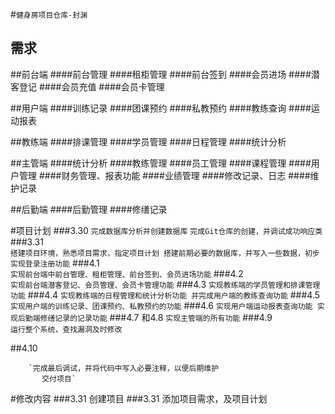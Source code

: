 #`健身房项目仓库-封渊`
## 需求
##前台端
####前台管理
####租柜管理
####前台签到
####会员进场
####潜客登记
####会员充值
####会员卡管理

##用户端
####训练记录
####团课预约
####私教预约
####教练查询
####运动报表

##教练端
####排课管理
####学员管理
####日程管理
####统计分析

##主管端
####统计分析
####教练管理
####员工管理
####课程管理
####用户管理
####财务管理、报表功能
####业绩管理
####修改记录、日志
####维护记录


##后勤端
####后勤管理
####修缮记录

#项目计划
###3.30 
        `完成数据库分析并创建数据库`
        `完成Git仓库的创建，并调试成功响应类`
###3.31  
        `搭建项目环境，熟悉项目需求，指定项目计划
        搭建前期必要的数据库，并写入一些数据，初步实现登录注册功能`
###4.1  
        `实现前台端中前台管理、租柜管理、前台签到、会员进场功能`
###4.2  
        `实现前台端潜客登记、会员管理、会员卡管理功能`
###4.3
        `实现教练端的学员管理和排课管理功能`
###4.4
        `实现教练端的日程管理和统计分析功能
        并完成用户端的教练查询功能`
###4.5  
        `实现用户端的训练记录、团课预约、私教预约的功能`
###4.6
        `实现用户端运动报表查询功能
        实现后勤端修缮记录的记录功能`
###4.7 和4.8
        `实现主管端的所有功能`
###4.9  
        `运行整个系统，查找漏洞及时修改`
        
##4.10  

        `完成最后调试，并将代码中写入必要注释，以便后期维护
           交付项目`



#修改内容
###3.31   创建项目
###3.31   添加项目需求，及项目计划


